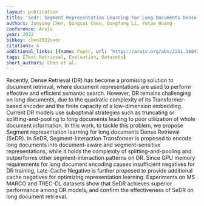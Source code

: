 ```yaml
---
layout: publication
title: 'Sedr: Segment Representation Learning For Long Documents Dense Retrieval'
authors: Junying Chen, Qingcai Chen, Dongfang Li, Yutao Huang
conference: Arxiv
year: 2022
bibkey: chen2022sedr
citations: 4
additional_links: [{name: Paper, url: 'https://arxiv.org/abs/2211.10841'}]
tags: [Text Retrieval, Evaluation, Datasets]
short_authors: Chen et al.
---
```

Recently, Dense Retrieval (DR) has become a promising solution to document
retrieval, where document representations are used to perform effective and
efficient semantic search. However, DR remains challenging on long documents,
due to the quadratic complexity of its Transformer-based encoder and the finite
capacity of a low-dimension embedding. Current DR models use suboptimal
strategies such as truncating or splitting-and-pooling to long documents
leading to poor utilization of whole document information. In this work, to
tackle this problem, we propose Segment representation learning for long
documents Dense Retrieval (SeDR). In SeDR, Segment-Interaction Transformer is
proposed to encode long documents into document-aware and segment-sensitive
representations, while it holds the complexity of splitting-and-pooling and
outperforms other segment-interaction patterns on DR. Since GPU memory
requirements for long document encoding causes insufficient negatives for DR
training, Late-Cache Negative is further proposed to provide additional cache
negatives for optimizing representation learning. Experiments on MS MARCO and
TREC-DL datasets show that SeDR achieves superior performance among DR models,
and confirm the effectiveness of SeDR on long document retrieval.